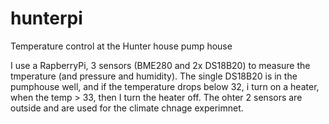 # hunterpi
Temperature control at the Hunter house pump house

I use a RapberryPi, 3 sensors (BME280 and 2x DS18B20) to measure the tmperature (and pressure and humidity). The single DS18B20 
is in the pumphouse well, and if the temperature drops below 32, i turn on a heater, when the temp > 33, then I turn the heater
off. The ohter 2 sensors are outside and are used for the climate chnage experimnet.
